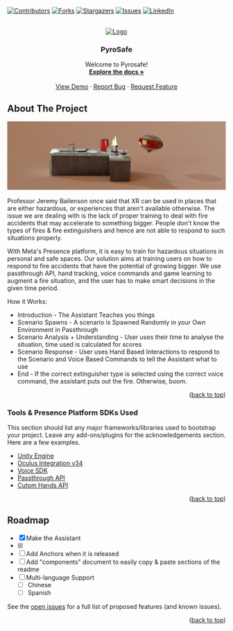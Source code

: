 <div id="top"></div>
<!--
*** Thanks for checking out the Best-README-Template. If you have a suggestion
*** that would make this better, please fork the repo and create a pull request
*** or simply open an issue with the tag "enhancement".
*** Don't forget to give the project a star!
*** Thanks again! Now go create something AMAZING! :D
-->



<!-- PROJECT SHIELDS -->
<!--
*** I'm using markdown "reference style" links for readability.
*** Reference links are enclosed in brackets [ ] instead of parentheses ( ).
*** See the bottom of this document for the declaration of the reference variables
*** for contributors-url, forks-url, etc. This is an optional, concise syntax you may use.
*** https://www.markdownguide.org/basic-syntax/#reference-style-links
-->
[![Contributors][contributors-shield]][contributors-url]
[![Forks][forks-shield]][forks-url]
[![Stargazers][stars-shield]][stars-url]
[![Issues][issues-shield]][issues-url]
[![LinkedIn][linkedin-shield]][linkedin-url]



<!-- PROJECT LOGO -->
<br />
<div align="center">
  <a href="#">
    <img src="https://res.cloudinary.com/ideation/image/upload/w_128,h_128,q_auto,f_auto,dpr_auto/jgzaoo7pq4bnbsntokeb" alt="Logo" width="80" height="80">
  </a>

  <h3 align="center">PyroSafe</h3>

  <p align="center">
    Welcome to Pyrosafe!
    <br />
    <a href="https://github.com/mr-talukdar/Pyrosafe-Game"><strong>Explore the docs »</strong></a>
    <br />
    <br />
    <a href="https://github.com/mr-talukdar/Pyrosafe-Game/tree/master/Build">View Demo</a>
    ·
    <a href="https://github.com/mr-talukdar/Pyrosafe-Game/issues">Report Bug</a>
    ·
    <a href="https://github.com/mr-talukdar/Pyrosafe-Game/issues">Request Feature</a>
  </p>
</div>



<!-- TABLE OF CONTENTS 
<details>
  <summary>Table of Contents</summary>
  <ol>
    <li>
      <a href="#about-the-project">About The Project</a>
      <ul>
        <li><a href="#Tools-&-Presence-Platform-SDKs-Used">Tools & Presence Platform SDKs Used</a></li>
      </ul>
    </li>
    <li>
      <a href="#getting-started">Getting Started</a>
      <ul>
        <li><a href="#prerequisites">Prerequisites</a></li>
        <li><a href="#installation">Installation</a></li>
      </ul>
    </li>
    <li><a href="#usage">Usage</a></li>
    <li><a href="#roadmap">Roadmap</a></li>
    <li><a href="#contributing">Contributing</a></li>
    <li><a href="#license">License</a></li>
    <li><a href="#contact">Contact</a></li>
    <li><a href="#acknowledgments">Acknowledgments</a></li>
  </ol>
</details>
-->


<!-- ABOUT THE PROJECT -->
## About The Project

[![Product Name Screen Shot][product-screenshot]](https://example.com)

Professor Jeremy Bailenson once said that XR can be used in places that are either hazardous, or experiences that aren't available otherwise. The issue we are dealing with is the lack of proper training to deal with fire accidents that may accelerate to something bigger. People don't know the types of fires & fire extinguishers and hence are not able to respond to such situations properly.

With Meta's Presence platform, it is easy to train for hazardous situations in personal and safe spaces. Our solution aims at training users on how to respond to fire accidents that have the potential of growing bigger. We use passthrough API, hand tracking, voice commands and game learning to augment a fire situation, and the user has to make smart decisions in the given time period.

How it Works:
* Introduction - The Assistant Teaches you things
* Scenario Spawns - A scenario is Spawned Randomly in your Own Environment in Passthrough
* Scenario Analysis + Understanding - User uses their time to analyse the situation, time used is calculated for scores
* Scenario Response - User uses Hand Based Interactions to respond to the Scenario and Voice Based Commands to tell the Assistant what to use
* End - If the correct extinguisher type is selected using the correct voice command, the assistant puts out the fire. Otherwise, boom.





<p align="right">(<a href="#top">back to top</a>)</p>



### Tools & Presence Platform SDKs Used

This section should list any major frameworks/libraries used to bootstrap your project. Leave any add-ons/plugins for the acknowledgements section. Here are a few examples.

* [Unity Engine](https://unity.com/)
* [Oculus Integration v34](https://assetstore.unity.com/packages/tools/integration/oculus-integration-82022)
* [Voice SDK](https://developer.oculus.com/experimental/voice-sdk-overview/)
* [Passthrough API](https://developer.oculus.com/experimental/passthrough-api/)
* [Cutom Hands API](https://developer.oculus.com/resources/hands-design-intro/)

<p align="right">(<a href="#top">back to top</a>)</p>


<!--

## Getting Started

This is an example of how you may give instructions on setting up your project locally.
To get a local copy up and running follow these simple example steps.

### Prerequisites

This is an example of how to list things you need to use the software and how to install them.
* npm
  ```sh
  npm install npm@latest -g
  ```

### Installation

_Below is an example of how you can instruct your audience on installing and setting up your app. This template doesn't rely on any external dependencies or services._

1. Get a free API Key at [https://example.com](https://example.com)
2. Clone the repo
   ```sh
   git clone https://github.com/your_username_/Project-Name.git
   ```
3. Install NPM packages
   ```sh
   npm install
   ```
4. Enter your API in `config.js`
   ```js
   const API_KEY = 'ENTER YOUR API';
   ```

<p align="right">(<a href="#top">back to top</a>)</p>



<!-- USAGE EXAMPLES 
## Usage

Use this space to show useful examples of how a project can be used. Additional screenshots, code examples and demos work well in this space. You may also link to more resources.

_For more examples, please refer to the [Documentation](https://example.com)_

<p align="right">(<a href="#top">back to top</a>)</p>

-->

<!-- ROADMAP -->
## Roadmap

- [x] Make the Assistant 
- [x] 
- [ ] Add Anchors when it is released
- [ ] Add "components" document to easily copy & paste sections of the readme
- [ ] Multi-language Support
    - [ ] Chinese
    - [ ] Spanish

See the [open issues](https://github.com/othneildrew/Best-README-Template/issues) for a full list of proposed features (and known issues).

<p align="right">(<a href="#top">back to top</a>)</p>



<!-- CONTRIBUTING 
## Contributing

Contributions are what make the open source community such an amazing place to learn, inspire, and create. Any contributions you make are **greatly appreciated**.

If you have a suggestion that would make this better, please fork the repo and create a pull request. You can also simply open an issue with the tag "enhancement".
Don't forget to give the project a star! Thanks again!

1. Fork the Project
2. Create your Feature Branch (`git checkout -b feature/AmazingFeature`)
3. Commit your Changes (`git commit -m 'Add some AmazingFeature'`)
4. Push to the Branch (`git push origin feature/AmazingFeature`)
5. Open a Pull Request

<p align="right">(<a href="#top">back to top</a>)</p>



<!-- LICENSE 
## License

Distributed under the MIT License. See `LICENSE.txt` for more information.

<p align="right">(<a href="#top">back to top</a>)</p>



<!-- CONTACT 
## Contact

Your Name - [@your_twitter](https://twitter.com/your_username) - email@example.com

Project Link: [https://github.com/your_username/repo_name](https://github.com/your_username/repo_name)

<p align="right">(<a href="#top">back to top</a>)</p>



<!-- ACKNOWLEDGMENTS 
## Acknowledgments

Use this space to list resources you find helpful and would like to give credit to. I've included a few of my favorites to kick things off!

* [Choose an Open Source License](https://choosealicense.com)
* [GitHub Emoji Cheat Sheet](https://www.webpagefx.com/tools/emoji-cheat-sheet)
* [Malven's Flexbox Cheatsheet](https://flexbox.malven.co/)
* [Malven's Grid Cheatsheet](https://grid.malven.co/)
* [Img Shields](https://shields.io)
* [GitHub Pages](https://pages.github.com)
* [Font Awesome](https://fontawesome.com)
* [React Icons](https://react-icons.github.io/react-icons/search)

<p align="right">(<a href="#top">back to top</a>)</p>



<!-- MARKDOWN LINKS & IMAGES -->
<!-- https://www.markdownguide.org/basic-syntax/#reference-style-links -->
[contributors-shield]: https://img.shields.io/github/contributors/othneildrew/Best-README-Template.svg?style=for-the-badge
[contributors-url]: https://github.com/mr-talukdar/Pyrosafe-Game/issues
[forks-shield]: https://img.shields.io/github/forks/othneildrew/Best-README-Template.svg?style=for-the-badge
[forks-url]: https://github.com/mr-talukdar/Pyrosafe-Game/network/members
[stars-shield]: https://img.shields.io/github/stars/othneildrew/Best-README-Template.svg?style=for-the-badge
[stars-url]: https://github.com/mr-talukdar/Pyrosafe-Game/stargazers
[issues-shield]: https://img.shields.io/github/issues/othneildrew/Best-README-Template.svg?style=for-the-badge
[issues-url]: https://github.com/mr-talukdar/Pyrosafe-Game/issues
[linkedin-shield]: https://img.shields.io/badge/-LinkedIn-black.svg?style=for-the-badge&logo=linkedin&colorB=555
[linkedin-url]: https://www.linkedin.com/in/mr-talukdar/
[product-screenshot]: https://github.com/mr-talukdar/Pyrosafe-Game/blob/master/Images/wjorxxjg6jsfywddmtxo.png
